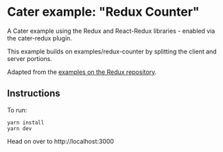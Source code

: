 # Cater example: "Redux Counter"

A Cater example using the Redux and React-Redux libraries - enabled via the cater-redux plugin.

This example builds on examples/redux-counter by splitting the client and server portions.

Adapted from the [examples on the Redux repository](https://github.com/reactjs/redux/tree/master/examples).

## Instructions

To run:

    yarn install
    yarn dev

Head on over to http://localhost:3000
